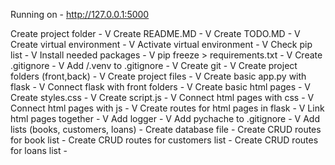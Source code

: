Running on - http://127.0.0.1:5000

Create project folder - V
Create README.MD - V
Create TODO.MD - V
Create virtual environment - V
Activate virtual environment - V
Check pip list - V
Install needed packages - V
pip freeze > requirements.txt - V
Create .gitignore - V
Add /.venv to .gitignore - V
Create git - V
Create project folders (front,back) - V
Create project files - V
Create basic app.py with flask - V
Connect flask with front folders - V
Create basic html pages - V
Create styles.css - V
Create script.js - V 
Connect html pages with css - V
Connect html pages with js - V
Create routes for html pages in flask - V
Link html pages together - V
Add logger - V
Add pychache to .gitignore - V
Add lists (books, customers, loans) - 
Create database file -
Create CRUD routes for book list - 
Create CRUD routes for customers list - 
Create CRUD routes for loans list - 


